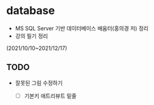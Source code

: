# database

- MS SQL Server 기반 데이터베이스 배움터(홍의경 저) 정리
- 강의 필기 정리



(2021/10/10~2021/12/17)





## TODO

- 잘못된 그림 수정하기
  - [ ] 기본키 애트리뷰트 밑줄

